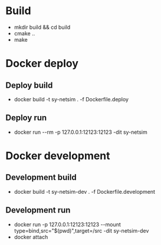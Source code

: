 # Build
+ mkdir build && cd build
+ cmake ..
+ make

# Docker deploy
## Deploy build
+ docker build -t sy-netsim . -f Dockerfile.deploy
## Deploy run
+ docker run --rm -p 127.0.0.1:12123:12123 -dit sy-netsim

# Docker development
## Development build
+ docker build -t sy-netsim-dev . -f Dockerfile.development
## Development run
+ docker run -p 127.0.0.1:12123:12123 --mount type=bind,src="$(pwd)",target=/src -dit sy-netsim-dev
+ docker attach <ID>